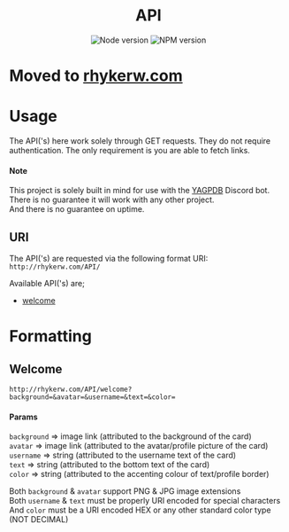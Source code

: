 
<div align="center">

<!-- PROJECT -->
# API

<!-- Badges -->
![Node version](https://img.shields.io/badge/node-v18.9.0-brightgreen)
![NPM version](https://img.shields.io/badge/npm-v8.19.1-blue)
</div>

# Moved to [rhykerw.com](https://github.com/Ranger-4297/rhykerw.com)

# Usage
The API('s) here work solely through GET requests. They do not require authentication. The only requirement is you are able to fetch links.<br />

#### Note
This project is solely built in mind for use with the [YAGPDB](https://github.com/botlabs-gg/yagpdb) Discord bot. There is no guarantee it will work with any other project.<br />
And there is no guarantee on uptime.

## URI
The API('s) are requested via the following format URI: `http://rhykerw.com/API/`

Available API('s) are;
- [welcome](#Welcome)

# Formatting

## Welcome

`http://rhykerw.com/API/welcome?background=&avatar=&username=&text=&color=`

#### Params

`background` => image link (attributed to the background of the card)<br />
`avatar` => image link (attributed to the avatar/profile picture of the card)<br />
`username` => string (attributed to the username text of the card)<br />
`text` => string (attributed to the bottom text of the card)<br />
`color` => string (attributed to the accenting colour of text/profile border)

Both `background` & `avatar` support PNG & JPG image extensions<br />
Both `username` & `text` must be properly URI encoded for special characters<br />
And `color` must be a URI encoded HEX or any other standard color type (NOT DECIMAL)
